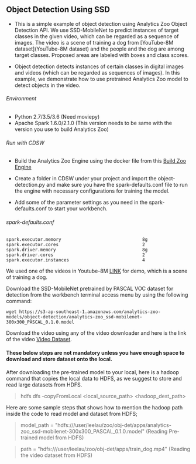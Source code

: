 ## Object Detection Using SSD
* This is a simple example of object detection using Analytics Zoo Object Detection API. We use SSD-MobileNet to predict instances of target classes in the given video, which can be regarded as a sequence of images. The video is a scene of training a dog from [YouTube-8M dataset](YouTube-8M dataset) and the people and the dog are among target classes. Proposed areas are labeled with boxes and class scores.

* Object detection detects instances of certain classes in digital images and videos (which can be regarded as sequences of images). In this example, we demonstrate how to use pretrained Analytics Zoo model to detect objects in the video.

###### Environment
* Python 2.7/3.5/3.6 (Need moviepy)
* Apache Spark 1.6.0/2.1.0 (This version needs to be same with the version you use to build Analytics Zoo)

###### Run with CDSW
* Build the Analytics Zoo Engine using the docker file from this [Build Zoo Engine](https://github.com/dell-ai-engineering/bigdlengine4cdsw/tree/master/analytics-zoo)

* Create a folder in CDSW under your project and import the object-detection.py and make sure you have the spark-defaults.conf file to run the engine with necessary configurations for training the model.

* Add some of the parameter settings as you need in the spark-defaults.conf to start your workbench.

###### spark-defaults.conf
    spark.executor.memory                               8g
    spark.executor.cores                                2
    spark.driver.memory                                 8g
    spark.driver.cores                                  2
    spark.executor.instances                            4

We used one of the videos in Youtube-8M [LINK](link) for demo, which is a scene of training a dog. 


Download the SSD-MobileNet pretrained by PASCAL VOC dataset for detection from the workbench terminal access menu by using the following command:
```
wget https://s3-ap-southeast-1.amazonaws.com/analytics-zoo-models/object-detection/analytics-zoo_ssd-mobilenet-300x300_PASCAL_0.1.0.model
```

Download the video using any of the video downloader and here is the link of the video [Video Dataset](https://www.youtube.com/watch?v=akcYAuaP4jw).




#### These below steps are not mandatory unless you have enough space to download and store dataset onto the local.

After downloading the pre-trained model to your local, here is a hadoop command that copies the local data to HDFS, as we suggest to store and read large datasets from HDFS. 

> hdfs dfs -copyFromLocal <local_source_path> <hadoop_dest_path>


Here are some sample steps that shows how to mention the hadoop path inside the code to read model and dataset from HDFS;

> model_path = "hdfs:///user/leelau/zoo/obj-det/apps/analytics-zoo_ssd-mobilenet-300x300_PASCAL_0.1.0.model" (Reading Pre-trained model from HDFS)

> path = "hdfs:///user/leelau/zoo/obj-det/apps/train_dog.mp4" (Reading the video dataset from HDFS)
